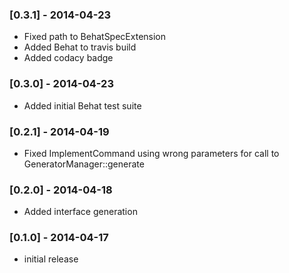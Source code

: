   ### [0.3.1] - 2014-04-23
                     
   * Fixed path to BehatSpecExtension
   * Added Behat to travis build
   * Added codacy badge
   
  ### [0.3.0] - 2014-04-23
                      
   * Added initial Behat test suite
    
  ### [0.2.1] - 2014-04-19
                       
   * Fixed ImplementCommand using wrong parameters for call to GeneratorManager::generate   
    
  ### [0.2.0] - 2014-04-18
                     
   * Added interface generation 
     
  ### [0.1.0] - 2014-04-17

  * initial release